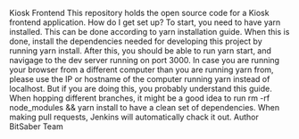 Kiosk Frontend
This repository holds the open source code for a Kiosk frontend application.
How do I get set up?
To start, you need to have yarn installed. This can be done according to yarn installation guide. When this is done, install the dependencies needed for developing this project by running yarn install. After this, you should be able to run yarn start, and navigage to the dev server running on port 3000. In case you are running your browser from a different computer than you are running yarn from, please use the IP or hostname of the computer running yarn instead of localhost. But if you are doing this, you probably understand this guide.
When hopping different branches, it might be a good idea to run rm -rf node_modules && yarn install to have a clean set of dependencies.
When making pull requests, Jenkins will automatically chack it out.
Author
BitSaber Team
